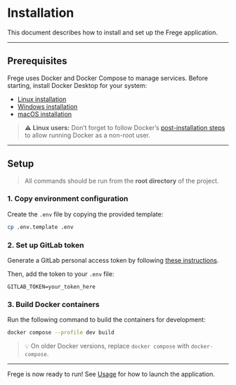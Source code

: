 # Installation

This document describes how to install and set up the Frege application.

---

## Prerequisites

Frege uses Docker and Docker Compose to manage services. Before starting, install Docker Desktop for your system:

- [Linux installation](https://docs.docker.com/desktop/install/linux-install/)
- [Windows installation](https://docs.docker.com/desktop/install/windows-install/)
- [macOS installation](https://docs.docker.com/desktop/install/mac-install/)

> ⚠️ **Linux users:** Don’t forget to follow Docker’s [post-installation steps](https://docs.docker.com/engine/install/linux-postinstall/) to allow running Docker as a non-root user.

---

## Setup

> All commands should be run from the **root directory** of the project.

### 1. Copy environment configuration

Create the `.env` file by copying the provided template:

```bash
cp .env.template .env
```

### 2. Set up GitLab token

Generate a GitLab personal access token by following [these instructions](https://docs.gitlab.com/user/profile/personal_access_tokens/).

Then, add the token to your `.env` file:

```env
GITLAB_TOKEN=your_token_here
```

### 3. Build Docker containers

Run the following command to build the containers for development:

```bash
docker compose --profile dev build
```

> 💡 On older Docker versions, replace `docker compose` with `docker-compose`.

---

Frege is now ready to run! See [Usage](./usage.md) for how to launch the application.